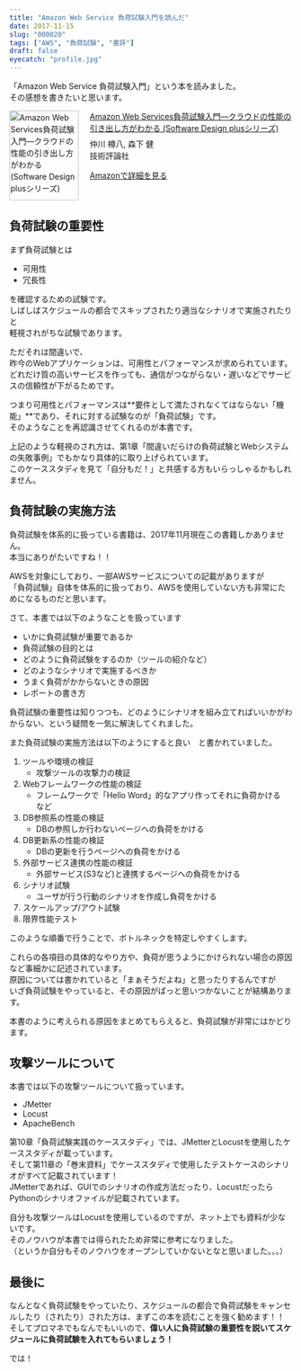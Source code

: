 ```yaml
---
title: "Amazon Web Service 負荷試験入門を読んだ"
date: 2017-11-15
slug: "000020"
tags: ["AWS", "負荷試験", "書評"]
draft: false
eyecatch: "profile.jpg"
---
```

「Amazon Web Service 負荷試験入門」という本を読みました。  
その感想を書きたいと思います。

<div class="amakuri-default" style="text-align: left; line-height: 1.5em; margin-bottom: 10px; overflow:hidden; _zoom:1;"><div class="amakuri-default-image" style="float: left; margin: 0 20px 0 0;"><a href="http://www.amazon.co.jp/exec/obidos/ASIN/4774192627/morix1500-22" target="_blank"><img src="https://images-fe.ssl-images-amazon.com/images/I/51ES8StLROL._SL160_.jpg" width="123" height="160" alt="Amazon Web Services負荷試験入門―クラウドの性能の引き出し方がわかる (Software Design plusシリーズ)" style="border: none"></a></div><div class="amakuri-default-desc" style="overflow: hidden; _zoom:1;"><div class="amakuri-default-title" style="margin-bottom: 0.5em;"><a href="http://www.amazon.co.jp/exec/obidos/ASIN/4774192627/morix1500-22" target="_blank">Amazon Web Services負荷試験入門―クラウドの性能の引き出し方がわかる (Software Design plusシリーズ)</a></div><div class="amakuri-default-author">仲川 樽八, 森下 健</div><div class="amakuri-default-label" style="margin-bottom: 0.5em;">技術評論社</div><div class="amakuri-default-link" style="margin-top: 1em;"><a href="http://www.amazon.co.jp/exec/obidos/ASIN/4774192627/morix1500-22" target="_blank">Amazonで詳細を見る</a></div></div></div>

## 負荷試験の重要性
まず負荷試験とは

* 可用性
* 冗長性

を確認するための試験です。  
しばしばスケジュールの都合でスキップされたり適当なシナリオで実施されたりと  
軽視されがちな試験であります。

ただそれは間違いで、  
昨今のWebアプリケーションは、可用性とパフォーマンスが求められています。  
どれだけ質の高いサービスを作っても、通信がつながらない・遅いなどでサービスの信頼性が下がるためです。  

つまり可用性とパフォーマンスは**要件として満たされなくてはならない「機能」**であり、それに対する試験なのが「負荷試験」です。  
そのようなことを再認識させてくれるのが本書です。  

上記のような軽視のされ方は、第1章「間違いだらけの負荷試験とWebシステムの失敗事例」でもかなり具体的に取り上げられています。  
このケーススタディを見て「自分もだ！」と共感する方もいらっしゃるかもしれません。  

## 負荷試験の実施方法
負荷試験を体系的に扱っている書籍は、2017年11月現在この書籍しかありません。  
本当にありがたいですね！！  

AWSを対象にしており、一部AWSサービスについての記載がありますが  
「負荷試験」自体を体系的に扱っており、AWSを使用していない方も非常にためになるものだと思います。  

さて、本書では以下のようなことを扱っています  

* いかに負荷試験が重要であるか
* 負荷試験の目的とは
* どのように負荷試験をするのか（ツールの紹介など）
* どのようなシナリオで実施するべきか
* うまく負荷がかからないときの原因
* レポートの書き方

負荷試験の重要性は知りつつも、どのようにシナリオを組み立てればいいかがわからない、という疑問を一気に解決してくれました。  

また負荷試験の実施方法は以下のようにすると良い　と書かれていました。  

1. ツールや環境の検証
    * 攻撃ツールの攻撃力の検証 
2. Webフレームワークの性能の検証
    * フレームワークで「Hello Word」的なアプリ作ってそれに負荷かける　など
3. DB参照系の性能の検証
    * DBの参照しか行わないページへの負荷をかける
4. DB更新系の性能の検証
    * DBの更新を行うページへの負荷をかける
5. 外部サービス連携の性能の検証
    * 外部サービス(S3など)と連携するページへの負荷をかける
6. シナリオ試験
    * ユーザが行う行動のシナリオを作成し負荷をかける
7. スケールアップ/アウト試験
8. 限界性能テスト

このような順番で行うことで、ボトルネックを特定しやすくします。

これらの各項目の具体的なやり方や、負荷が思うようにかけられない場合の原因など事細かに記述されています。  
原因については書かれていると「まぁそうだよね」と思ったりするんですが  
いざ負荷試験をやっていると、その原因がぱっと思いつかないことが結構あります。  

本書のように考えられる原因をまとめてもらえると、負荷試験が非常にはかどります。  

## 攻撃ツールについて
本書では以下の攻撃ツールについて扱っています。

* JMetter
* Locust
* ApacheBench

第10章「負荷試験実践のケーススタディ」では、JMetterとLocustを使用したケーススタディが載っています。  
そして第11章の「巻末資料」でケーススタディで使用したテストケースのシナリオがすべて記載されています！  
JMetterであれば、GUIでのシナリオの作成方法だったり、LocustだったらPythonのシナリオファイルが記載されています。

自分も攻撃ツールはLocustを使用しているのですが、ネット上でも資料が少ないです。  
そのノウハウが本書では得られたため非常に参考になりました。  
（というか自分もそのノウハウをオープンしていかないとなと思いました。。。）  

## 最後に
なんとなく負荷試験をやっていたり、スケジュールの都合で負荷試験をキャンセルしたり（されたり）された方は、まずこの本を読むことを強く勧めます！！  
そしてプロマネでもなんでもいいので、**偉い人に負荷試験の重要性を説いてスケジュールに負荷試験を入れてもらいましょう！**

では！